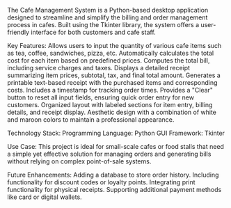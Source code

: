 The Cafe Management System is a Python-based desktop application designed to streamline and simplify the billing and order management process in cafes. Built using the Tkinter library, the system offers a user-friendly interface for both customers and cafe staff.

Key Features:
Allows users to input the quantity of various cafe items such as tea, coffee, sandwiches, pizza, etc.
Automatically calculates the total cost for each item based on predefined prices.
Computes the total bill, including service charges and taxes.
Displays a detailed receipt summarizing item prices, subtotal, tax, and final total amount.
Generates a printable text-based receipt with the purchased items and corresponding costs.
Includes a timestamp for tracking order times.
Provides a "Clear" button to reset all input fields, ensuring quick order entry for new customers.
Organized layout with labeled sections for item entry, billing details, and receipt display.
Aesthetic design with a combination of white and maroon colors to maintain a professional appearance.

Technology Stack:
Programming Language: Python
GUI Framework: Tkinter

Use Case:
This project is ideal for small-scale cafes or food stalls that need a simple yet effective solution for managing orders and generating bills without relying on complex point-of-sale systems.

Future Enhancements:
Adding a database to store order history.
Including functionality for discount codes or loyalty points.
Integrating print functionality for physical receipts.
Supporting additional payment methods like card or digital wallets.
